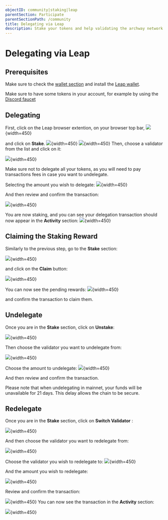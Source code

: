 ```yaml
---
objectID: community|staking|leap
parentSection: Participate
parentSectionPath: /community
title: Delegating via Leap
description: Stake your tokens and help validating the archway network with leap (browser extention).
---
```



# Delegating via Leap


## Prerequisites

Make sure to check the [wallet section](/community/wallet-setup/leap-setup) and install the <a href="https://www.leapwallet.io/#inpage-download" target="_blank">Leap wallet</a>. 

Make sure to have some tokens in your account, for example by using the <a href="https://discord.com/channels/892203409418092615/933050911662690334" target="_blank">Discord faucet</a>


## Delegating

First, click on the Leap browser extention, on your browser top bar,
![](/images/docs/leap-1-1.png){width=450}

and click on **Stake**.
![](/images/docs/leap/leap-mainnet-6.png){width=450}
![](/images/docs/leap/leap-mainnet-7.png){width=450}
Then, choose a validator from the list and click on it:

![](/images/docs/leap/leap-mainnet-8.png){width=450}

Make sure not to delegate all your tokens, as you will need to pay transactions fees in case you want to undelegate. 

Selecting the amount you wish to delegate:
![](/images/docs/leap/leap-mainnet-9.jpg){width=450}

And then review and confirm the transaction:


![](/images/docs/leap/leap-mainnet-11.png){width=450}

You are now staking, and you can see your delegation transaction should now appear in the **Activity** section:
![](/images/docs/leap/leap-mainnet-12.png){width=450}


## Claiming the Staking Reward

Similarly to the previous step, go to the **Stake** section:

![](/images/docs/leap/leap-mainnet-23.png){width=450}


and click on the **Claim** button:

![](/images/docs/leap/leap-mainnet-14.png){width=450}

You can now see the pending rewards:
![](/images/docs/leap/leap-mainnet-15.png){width=450}

and confirm the transaction to claim them.

## Undelegate

Once you are in the **Stake** section, click on **Unstake**:

![](/images/docs/leap/leap-mainnet-16.png){width=450}

Then choose the validator you want to undelegate from:

![](/images/docs/leap/leap-mainnet-17.png){width=450}

Choose the amount to undelegate:
![](/images/docs/leap/leap-mainnet-17.png){width=450}

And then review and confirm the transaction.

Please note that when undelegating in mainnet, your funds will be unavailable for 21 days. This delay allows the chain to be secure.


## Redelegate
Once you are in the **Stake** section, click on **Switch Validator** :

![](/images/docs/leap/leap-mainnet-18.png){width=450}

And then choose the validator you want to redelegate from:

![](/images/docs/leap/leap-mainnet-19.png){width=450}

Choose the validator you wish to redelegate to:
![](/images/docs/leap/leap-mainnet-20.png){width=450}

And the amount you wish to redelegate:

![](/images/docs/leap-23.png){width=450}


Review and confirm the transaction:

![](/images/docs/leap-24.png){width=450}
You can now see the transaction in the **Activity** section:

![](/images/docs/leap-25.png){width=450}
